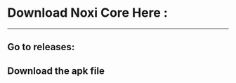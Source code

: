 # Download Noxi Core Here :
-------------------------------------------------
## Go to releases:
## Download the apk file
